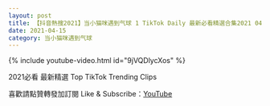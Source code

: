 ```yaml
---
layout: post
title: 【抖音熱搜2021】当小猫咪遇到气球 1 TikTok Daily 最新必看精選合集2021 04 15
date: 2021-04-15
category: 当小猫咪遇到气球
---
```


{% include youtube-video.html id="9jVQDlycXos" %}

2021必看 最新精選 Top TikTok Trending Clips

喜歡請點贊轉發加訂閱 Like & Subscribe：[YouTube](https://www.youtube.com/channel/UCAoR7VcanIPd04uEq_GIylA/videos)

